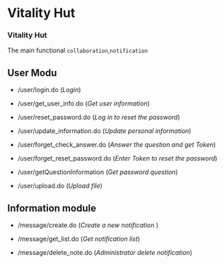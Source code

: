 # Vitality Hut
### **Vitality Hut**

The main functional `collaboration`,`notification`


## User Modu

* /user/login.do                      (_Login_)<br/>

* /user/get_user_info.do              (_Get user information_)<br/>

* /user/reset_password.do             (_Log in to reset the password_)<br/>

* /user/update_information.do         (_Update personal information_)<br/>

* /user/forget_check_answer.do        (_Answer the question and get Token_)<br/>

* /user/forget_reset_password.do      (_Enter Token to reset the password_)<br/>

* /user/getQuestionInformation        (_Get password question_)<br/>

* /user/upload.do                     (_Upload file_)<br/>


## Information module

* /message/create.do                  (_Create a new notification_ )<br/>         
                                
* /message/get_list.do                (_Get notification list_)<br/>

* /message/delete_note.do             (_Administrator delete notification_)<br/>



